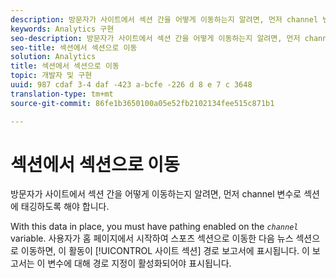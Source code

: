 ```yaml
---
description: 방문자가 사이트에서 섹션 간을 어떻게 이동하는지 알려면, 먼저 channel 변수로 섹션에 태깅하도록 해야 합니다.
keywords: Analytics 구현
seo-description: 방문자가 사이트에서 섹션 간을 어떻게 이동하는지 알려면, 먼저 channel 변수로 섹션에 태깅하도록 해야 합니다.
seo-title: 섹션에서 섹션으로 이동
solution: Analytics
title: 섹션에서 섹션으로 이동
topic: 개발자 및 구현
uuid: 987 cdaf 3-4 daf -423 a-bcfe -226 d 8 e 7 c 3648
translation-type: tm+mt
source-git-commit: 86fe1b3650100a05e52fb2102134fee515c871b1

---
```



# 섹션에서 섹션으로 이동

방문자가 사이트에서 섹션 간을 어떻게 이동하는지 알려면, 먼저 channel 변수로 섹션에 태깅하도록 해야 합니다.

With this data in place, you must have pathing enabled on the *`channel`* variable. 사용자가 홈 페이지에서 시작하여 스포츠 섹션으로 이동한 다음 뉴스 섹션으로 이동하면, 이 활동이 [!UICONTROL 사이트 섹션] 경로 보고서에 표시됩니다. 이 보고서는 이 변수에 대해 경로 지정이 활성화되어야 표시됩니다.
